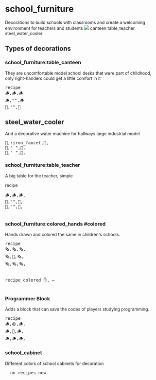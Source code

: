 <html>
<body>
<div>
<h1>school_furniture</h1>
Decorations to build schools with classrooms and create a welcoming environment for teachers and students
<img src="https://github.com/josegamestest/school_furniture/blob/main/screenshot.jpg?raw=true">
  canteen
  table_teacher
  steel_water_cooler
  
<h2>Types of decorations</h2>
<h3>school_furniture:table_canteen</h3>
They are uncomfortable model school desks that were part of childhood, only right-handers could get a little comfort in it
<pre>
recipe
🪵,🪵,🪵
🪵,"",🪵
🤘,"",🤘
</pre>

<h2>steel_water_cooler</h2>
 And a decorative water machine for hallways
large industrial model
<pre>
🤘,:iron_faucet,🤘,
🤘," ",🤘,
🤘," ",🤘,
</pre>
 
<h3>school_furniture:table_teacher</h3>  
A big table for the teacher, simple

recipe
<pre>
🪵,🪵,🪵,
🤘,"",🤘,
🤘,"",🤘,
 </pre>
 
<h3>school_furniture:colored_hands #colored</h3>
Hands drawn and colored the same in children's schools.
<pre>
recipe
🗞️,🗞️,🗞️,
🗞️,🌻,🗞️,
🗞️,🗞️,🗞️,
        
recipe colored
✋, ✏️
</pre>

<h3>Programmer Block</h3>
Adds a block that can save the codes of players studying programming.
<pre>
recipe
🪵,🪨,🪵,
🪵,🪩,🪵,
🪵,🪵,🪵,
</pre>
 
<h3>school_cabinet</h3>
  Different colors of school cabinets for decoration
<pre>
  no recipes now
</pre>
</div>
</body>
</html>
